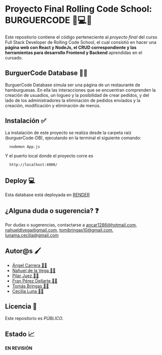 
# Proyecto Final Rolling Code School: BURGUERCODE 📱💻💡

Este repositorio contiene el código perteneciente al *proyecto final* del curso Full Stack Developer de Rolling Code School, el cual consistió en hacer una **página web con React y NodeJs, el CRUD correspondiente y las herramientas para desarrollo Frontend y Backend** aprendidas en el cursado.


## BurguerCode Database 🍔🌐
BurguerCode Database simula ser una página de un restaurante de hamburguesas. En ella las interacciones que se encuentran comprenden la creación de usuadios, un logueo y la posibilidad de crear pedidos, y del lado de los administradores la eliminación de pedidos enviados y la creación, modificación y eliminación de menús.
## Instalación ✅

La instalación de este proyecto se realiza desde la carpeta raíz (burguerCode-DB), ejecutando en la terminal el siguiente comando:

```bash
  nodemon App.js
```
Y el puerto local donde el proyecto corre es
```bash
  http://localhost:4000/
```
## Deploy 💻
Esta database está deployada en
  [RENDER](https://burguercode-db.onrender.com/)

## ¿Alguna duda o sugerencia? ❓
Por dudas o sugerencias, contactarse a ancar1286@hotmail.com, nahueldlvega@gmail.com, tomibringas10@gmail.com, lunama.cecilia@gmail.com
## Autor@s 🖌️

- [Ángel Carrera 👨‍💻](https://github.com/ACarrera)
- [Nahuel de la Vega 👨‍💻](https://github.com/nahueldelavega)
- [Pilar Juez 👩‍💻](https://github.com/Pilijuezp)
- [Fran Pérez Dellarte 👨‍💻](https://github.com/Fperezdellarte)
- [Tomás Bringas 👨‍💻](https://github.com/TomateBringas)
- [Cecilia Luna 👩‍💻](https://github.com/MCeciliaLuna)


## Licencia 🤝

Este repositorio es *PÚBLICO*.


## Estado 📈

**EN REVISIÓN**

